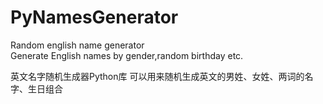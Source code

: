PyNamesGenerator
================

Random english name generator  
Generate English names by gender,random birthday etc.

英文名字随机生成器Python库
可以用来随机生成英文的男姓、女姓、两词的名字、生日组合

